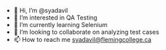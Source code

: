 - 👋 Hi, I’m @syadavil
- 👀 I’m interested in QA Testing
- 🌱 I’m currently learning Selenium
- 💞️ I’m looking to collaborate on analyzing test cases
- 📫 How to reach me syadavil@flemingcollege.ca

<!---
syadavil/syadavil is a ✨ special ✨ repository because its `README.md` (this file) appears on your GitHub profile.
You can click the Preview link to take a look at your changes.
--->
